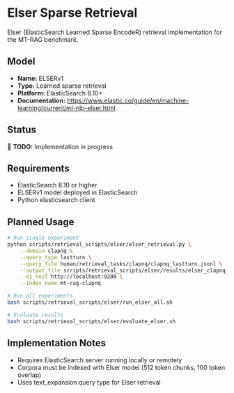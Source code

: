 # Elser Sparse Retrieval

Elser (ElasticSearch Learned Sparse EncodeR) retrieval implementation for the MT-RAG benchmark.

## Model

- **Name:** ELSERv1
- **Type:** Learned sparse retrieval
- **Platform:** ElasticSearch 8.10+
- **Documentation:** https://www.elastic.co/guide/en/machine-learning/current/ml-nlp-elser.html

## Status

🚧 **TODO:** Implementation in progress

## Requirements

- ElasticSearch 8.10 or higher
- ELSERv1 model deployed in ElasticSearch
- Python elasticsearch client

## Planned Usage

```bash
# Run single experiment
python scripts/retrieval_scripts/elser/elser_retrieval.py \
    --domain clapnq \
    --query_type lastturn \
    --query_file human/retrieval_tasks/clapnq/clapnq_lastturn.jsonl \
    --output_file scripts/retrieval_scripts/elser/results/elser_clapnq_lastturn.jsonl \
    --es_host http://localhost:9200 \
    --index_name mt-rag-clapnq

# Run all experiments
bash scripts/retrieval_scripts/elser/run_elser_all.sh

# Evaluate results
bash scripts/retrieval_scripts/elser/evaluate_elser.sh
```

## Implementation Notes

- Requires ElasticSearch server running locally or remotely
- Corpora must be indexed with Elser model (512 token chunks, 100 token overlap)
- Uses text_expansion query type for Elser retrieval

